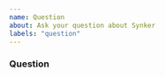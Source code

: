 ```yaml
---
name: Question
about: Ask your question about Synker
labels: "question"
---
```


### Question
<!--
Please ask here your question.
-->
